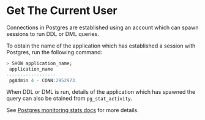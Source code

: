 # Get The Current User

Connections in Postgres are established using an account which can spawn sessions to run DDL or DML queries. 

To obtain the name of the application which has established a session with Postgres, run the following command:

```sql
> SHOW application_name;
 application_name
------------------
 pgAdmin 4 - CONN:2952973
```

When DDL or DML is run, details of the application which has spawned the query can also be otained from `pg_stat_activity`.

See [Postgres monitoring stats docs](https://www.postgresql.org/docs/current/monitoring-stats.html#MONITORING-STATS-VIEWS) for more details.
